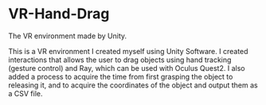 # VR-Hand-Drag
The VR environment made by Unity. 

This is a VR environment I created myself using Unity Software.
I created interactions that allows the user to drag objects using hand tracking (gesture control) and Ray, which can be used with Oculus Quest2.
I also added a process to acquire the time from first grasping the object to releasing it, and to acquire the coordinates of the object and output them as a CSV file.
